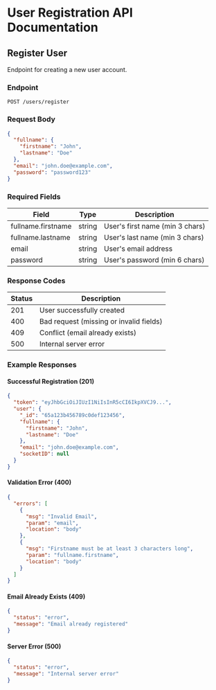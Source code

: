 # User Registration API Documentation

## Register User
Endpoint for creating a new user account.

### Endpoint
```
POST /users/register
```

### Request Body
```json
{
  "fullname": {
    "firstname": "John",
    "lastname": "Doe"
  },
  "email": "john.doe@example.com",
  "password": "password123"
}
```

### Required Fields
| Field              | Type   | Description                    |
|-------------------|--------|--------------------------------|
| fullname.firstname| string | User's first name (min 3 chars)|
| fullname.lastname | string | User's last name (min 3 chars) |
| email            | string | User's email address           |
| password         | string | User's password (min 6 chars)  |

### Response Codes
| Status | Description                                      |
|--------|------------------------------------------------|
| 201    | User successfully created                       |
| 400    | Bad request (missing or invalid fields)         |
| 409    | Conflict (email already exists)                 |
| 500    | Internal server error                           |

### Example Responses

#### Successful Registration (201)
```json
{
  "token": "eyJhbGciOiJIUzI1NiIsInR5cCI6IkpXVCJ9...",
  "user": {
    "_id": "65a123b456789c0def123456",
    "fullname": {
      "firstname": "John",
      "lastname": "Doe"
    },
    "email": "john.doe@example.com",
    "socketID": null
  }
}
```

#### Validation Error (400)
```json
{
  "errors": [
    {
      "msg": "Invalid Email",
      "param": "email",
      "location": "body"
    },
    {
      "msg": "Firstname must be at least 3 characters long",
      "param": "fullname.firstname",
      "location": "body"
    }
  ]
}
```

#### Email Already Exists (409)
```json
{
  "status": "error",
  "message": "Email already registered"
}
```

#### Server Error (500)
```json
{
  "status": "error",
  "message": "Internal server error"
}
```

